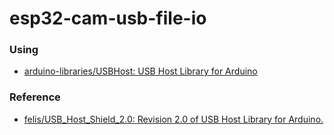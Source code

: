 esp32-cam-usb-file-io
=====================
### Using
- [arduino-libraries/USBHost: USB Host Library for Arduino](https://github.com/arduino-libraries/USBHost)

### Reference
- [felis/USB_Host_Shield_2.0: Revision 2.0 of USB Host Library for Arduino.](https://github.com/felis/USB_Host_Shield_2.0)

